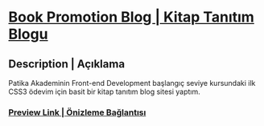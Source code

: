 # [Book Promotion Blog | Kitap Tanıtım Blogu](https://academy.patika.dev/courses/css/odev1)

## Description | Açıklama

Patika Akademinin Front-end Development başlangıç seviye kursundaki ilk CSS3 ödevim için basit bir kitap tanıtım blog sitesi yaptım.

### [Preview Link | Önizleme Bağlantısı](https://selimbiber.github.io/Book-Promotion-Blog/)
